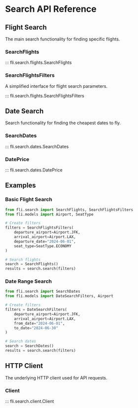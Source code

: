 # Search API Reference

## Flight Search

The main search functionality for finding specific flights.

### SearchFlights

::: fli.search.flights.SearchFlights

### SearchFlightsFilters

A simplified interface for flight search parameters.

::: fli.search.flights.SearchFlightsFilters

## Date Search

Search functionality for finding the cheapest dates to fly.

### SearchDates

::: fli.search.dates.SearchDates

### DatePrice

::: fli.search.dates.DatePrice

## Examples

### Basic Flight Search

```python
from fli.search import SearchFlights, SearchFlightsFilters
from fli.models import Airport, SeatType

# Create filters
filters = SearchFlightsFilters(
    departure_airport=Airport.JFK,
    arrival_airport=Airport.LAX,
    departure_date="2024-06-01",
    seat_type=SeatType.ECONOMY
)

# Search flights
search = SearchFlights()
results = search.search(filters)
```

### Date Range Search

```python
from fli.search import SearchDates
from fli.models import DateSearchFilters, Airport

# Create filters
filters = DateSearchFilters(
    departure_airport=Airport.JFK,
    arrival_airport=Airport.LAX,
    from_date="2024-06-01",
    to_date="2024-06-30"
)

# Search dates
search = SearchDates()
results = search.search(filters)
```

## HTTP Client

The underlying HTTP client used for API requests.

### Client

::: fli.search.client.Client 